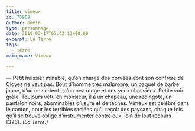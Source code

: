 ```yaml
---
title: Vimeux
id: 75969
author: admin
type: personnage
date: 2010-03-17T07:42:13+00:00
excerpt: La Terre
tags:
  - terre
main_name: Vimeux

---
```

— Petit huissier minable, qu&rsquo;on charge des corvées dont son confrère de Cloyes ne veut pas. Bout d&rsquo;homme très malpropre, un paquet de barbe jaune, d&rsquo;où ne sortent qu&rsquo;un nez rouge et des yeux chassieux. Petite voix grêle. Toujours vêtu en monsieur, il a un chapeau, une redingote, un pantalon noirs, abominables d&rsquo;usure et de taches. Vimeux est célèbre dans le canton, pour les terribles raclées qu&rsquo;il reçoit des paysans, chaque fois qu&rsquo;il se trouve obligé d&rsquo;instrumenter contre eux, loin de lout recours [326]. _(La Terre.)_
